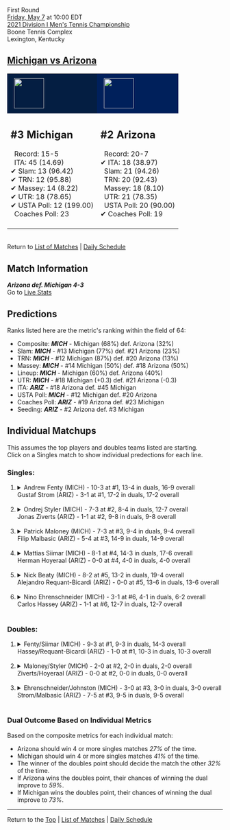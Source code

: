 First Round[](#top)<a name="top"></a>  
[Friday, May 7](../../schedule.md#05-07) at 10:00 EDT  
[2021 Division I Men's Tennis Championship](../index.md)  
Boone Tennis Complex  
Lexington, Kentucky  
## [Michigan vs Arizona](https://www.ncaa.com/game/5833388)  

<table><tr style="background-color: #d9d9d9 !important"><td style="background-color: #041E42 !important"><img src="https://www.ncaa.com/sites/default/files/images/logos/schools/m/michigan.70.png" width="70" height="70" style="padding: 8px;" /></td><td style="background-color: #00205B !important"><img src="https://www.ncaa.com/sites/default/files/images/logos/schools/a/arizona.70.png" width="70" height="70" style="padding: 8px;" /></td></tr><tr>
<td>  

<h2>#3 Michigan</h2>  
&nbsp; Record: 15-5<br>  
&nbsp; ITA: 45 (14.69)<br>  
&#10004; Slam: 13 (96.42)<br>  
&#10004; TRN: 12 (95.88)<br>  
&#10004; Massey: 14 (8.22)<br>  
&#10004; UTR: 18 (78.65)<br>  
&#10004; USTA Poll: 12 (199.00)<br>  
&nbsp; Coaches Poll: 23<br>  
<br>  

</td>
<td>  

<h2>#2 Arizona</h2>  
&nbsp; Record: 20-7<br>  
&#10004; ITA: 18 (38.97)<br>  
&nbsp; Slam: 21 (94.26)<br>  
&nbsp; TRN: 20 (92.43)<br>  
&nbsp; Massey: 18 (8.10)<br>  
&nbsp; UTR: 21 (78.35)<br>  
&nbsp; USTA Poll: 20 (90.00)<br>  
&#10004; Coaches Poll: 19<br>  
<br>  

</td>
</tr></table>  


<br>Return to [List of Matches](../index.md) &#124; [Daily Schedule](../../schedule.md#05-07)

## Match Information  
***Arizona def. Michigan 4-3***  
Go to [Live Stats](http://www.sidearmstats.com/ukentucky/tennis/xlive.htm)  

## Predictions  

Ranks listed here are the metric's ranking within the field of 64:  
- Composite: ***MICH*** - Michigan (68%) def. Arizona (32%)  
- Slam: ***MICH*** - #13 Michigan (77%) def. #21 Arizona (23%)  
- TRN: ***MICH*** - #12 Michigan (87%) def. #20 Arizona (13%)  
- Massey: ***MICH*** - #14 Michigan (50%) def. #18 Arizona (50%)  
- Lineup: ***MICH*** - Michigan (60%) def. Arizona (40%)  
- UTR: ***MICH*** - #18 Michigan (+0.3) def. #21 Arizona (-0.3)  
- ITA: ***ARIZ*** - #18 Arizona def. #45 Michigan  
- USTA Poll: ***MICH*** - #12 Michigan def. #20 Arizona  
- Coaches Poll: ***ARIZ*** - #19 Arizona def. #23 Michigan  
- Seeding: ***ARIZ*** - #2 Arizona def. #3 Michigan  

## Individual Matchups  
This assumes the top players and doubles teams listed are starting.  
Click on a Singles match to show individual predections for each line.  

### Singles:  

<ol>
<li><details>
<summary markdown="span">Andrew Fenty (MICH) - 10-3 at #1, 13-4 in duals, 16-9 overall<br>Gustaf Strom (ARIZ) - 3-1 at #1, 17-2 in duals, 17-2 overall</summary>
<h4>Predictions</h4><ul>
<li>Composite: <b><i>ARIZ</i></b> - Strom (64%) def. Fenty (36%)</li>  
<li>Slam: <b><i>MICH</i></b> - Fenty (57%) def. Strom (43%)</li>  
<li>TRN: <b><i>ARIZ</i></b> - Strom (85%) def. Fenty (15%)</li>  
<li>Massey: <b><i>ARIZ</i></b> - Strom (59%) def. Fenty (41%)</li>  
<li>UTR: <b><i>ARIZ</i></b> - Strom (69%) def. Fenty (31%)</li>  
<li>ITA: <b><i>ARIZ</i></b> - Strom (17.40) def. Fenty (1.71)</li>  
</ul>
</details>&nbsp;</li>
<li><details>
<summary markdown="span">Ondrej Styler (MICH) - 7-3 at #2, 8-4 in duals, 12-7 overall<br>Jonas Ziverts (ARIZ) - 1-1 at #2, 9-8 in duals, 9-8 overall</summary>
<h4>Predictions</h4><ul>
<li>Composite: <b><i>MICH</i></b> - Styler (63%) def. Ziverts (37%)</li>  
<li>Slam: <b><i>MICH</i></b> - Styler (52%) def. Ziverts (48%)</li>  
<li>TRN: <b><i>MICH</i></b> - Styler (53%) def. Ziverts (47%)</li>  
<li>Massey: <b><i>MICH</i></b> - Styler (70%) def. Ziverts (30%)</li>  
<li>UTR: <b><i>MICH</i></b> - Styler (75%) def. Ziverts (25%)</li>  
<li>ITA: <b><i>ARIZ</i></b> - Ziverts (7.58) def. Styler (2.60)</li>  
</ul>
</details>&nbsp;</li>
<li><details>
<summary markdown="span">Patrick Maloney (MICH) - 7-3 at #3, 9-4 in duals, 9-4 overall<br>Filip Malbasic (ARIZ) - 5-4 at #3, 14-9 in duals, 14-9 overall</summary>
<h4>Predictions</h4><ul>
<li>Composite: <b><i>ARIZ</i></b> - Malbasic (56%) def. Maloney (44%)</li>  
<li>Slam: <b><i>ARIZ</i></b> - Malbasic (50%) def. Maloney (50%)</li>  
<li>TRN: <b><i>ARIZ</i></b> - Malbasic (59%) def. Maloney (41%)</li>  
<li>Massey: <b><i>ARIZ</i></b> - Malbasic (62%) def. Maloney (38%)</li>  
<li>UTR: <b><i>ARIZ</i></b> - Malbasic (53%) def. Maloney (47%)</li>  
<li>ITA: <b><i>ARIZ</i></b> - Malbasic (2.36) def. Maloney (2.15)</li>  
</ul>
</details>&nbsp;</li>
<li><details>
<summary markdown="span">Mattias Siimar (MICH) - 8-1 at #4, 14-3 in duals, 17-6 overall<br>Herman Hoyeraal (ARIZ) - 0-0 at #4, 4-0 in duals, 4-0 overall</summary>
<h4>Predictions</h4><ul>
<li>Composite: <b><i>MICH</i></b> - Siimar (74%) def. Hoyeraal (26%)</li>  
<li>Slam: <b><i>MICH</i></b> - Siimar (78%) def. Hoyeraal (22%)</li>  
<li>TRN: <b><i>MICH</i></b> - Siimar (61%) def. Hoyeraal (39%)</li>  
<li>Massey: <b><i>MICH</i></b> - Siimar (70%) def. Hoyeraal (30%)</li>  
<li>UTR: <b><i>MICH</i></b> - Siimar (88%) def. Hoyeraal (12%)</li>  
<li>ITA: <b><i>MICH</i></b> - Siimar (2.45) def. Hoyeraal (2.40)</li>  
</ul>
</details>&nbsp;</li>
<li><details>
<summary markdown="span">Nick Beaty (MICH) - 8-2 at #5, 13-2 in duals, 19-4 overall<br>Alejandro Requant-Bicardi (ARIZ) - 0-0 at #5, 13-6 in duals, 13-6 overall</summary>
<h4>Predictions</h4><ul>
<li>Composite: <b><i>MICH</i></b> - Beaty (51%) def. Requant-Bicardi (49%)</li>  
<li>Slam: <b><i>ARIZ</i></b> - Requant-Bicardi (53%) def. Beaty (47%)</li>  
<li>TRN: <b><i>MICH</i></b> - Beaty (65%) def. Requant-Bicardi (35%)</li>  
<li>Massey: <b><i>MICH</i></b> - Beaty (59%) def. Requant-Bicardi (41%)</li>  
<li>UTR: <b><i>ARIZ</i></b> - Requant-Bicardi (70%) def. Beaty (30%)</li>  
<li>ITA: <b><i>ARIZ</i></b> - Requant-Bicardi (2.55) def. Beaty (2.52)</li>  
</ul>
</details>&nbsp;</li>
<li><details>
<summary markdown="span">Nino Ehrenschneider (MICH) - 3-1 at #6, 4-1 in duals, 6-2 overall<br>Carlos Hassey (ARIZ) - 1-1 at #6, 12-7 in duals, 12-7 overall</summary>
<h4>Predictions</h4><ul>
<li>Composite: <b><i>MICH</i></b> - Ehrenschneider (54%) def. Hassey (46%)</li>  
<li>Slam: <b><i>MICH</i></b> - Ehrenschneider (51%) def. Hassey (49%)</li>  
<li>TRN: <b><i>MICH</i></b> - Ehrenschneider (64%) def. Hassey (36%)</li>  
<li>Massey: <b><i>ARIZ</i></b> - Hassey (55%) def. Ehrenschneider (45%)</li>  
<li>UTR: <b><i>MICH</i></b> - Ehrenschneider (56%) def. Hassey (44%)</li>  
<li>ITA: <b><i>MICH</i></b> - Ehrenschneider (2.63) def. Hassey (1.70)</li>  
</ul>
</details>&nbsp;</li>
</ol>

### Doubles:  

<ol>
<li><details>
<summary markdown="span">Fenty/Siimar (MICH) - 9-3 at #1, 9-3 in duals, 14-3 overall<br>Hassey/Requant-Bicardi (ARIZ) - 1-0 at #1, 10-3 in duals, 10-3 overall</summary>
<br>Sorry, we don't have any metrics for this match
</details>&nbsp;</li>
<li><details>
<summary markdown="span">Maloney/Styler (MICH) - 2-0 at #2, 2-0 in duals, 2-0 overall<br>Ziverts/Hoyeraal (ARIZ) - 0-0 at #2, 0-0 in duals, 0-0 overall</summary>
<br>Sorry, we don't have any metrics for this match
</details>&nbsp;</li>
<li><details>
<summary markdown="span">Ehrenschneider/Johnston (MICH) - 3-0 at #3, 3-0 in duals, 3-0 overall<br>Strom/Malbasic (ARIZ) - 7-5 at #3, 9-5 in duals, 9-5 overall</summary>
<br>Sorry, we don't have any metrics for this match
</details>&nbsp;</li>
</ol>

### Dual Outcome Based on Individual Metrics  
  
Based on the composite metrics for each individual match:  
- Arizona should win 4 or more singles matches *27%* of the time.  
- Michigan should win 4 or more singles matches *41%* of the time.  
- The winner of the doubles point should decide the match the other *32%* of the time.  
- If Arizona wins the doubles point, their chances of winning the dual improve to *59%*.  
- If Michigan wins the doubles point, their chances of winning the dual improve to *73%*.  
  
------

Return to the [Top](#top) &#124; [List of Matches](../index.md) &#124; [Daily Schedule](../../schedule.md#05-07)  
